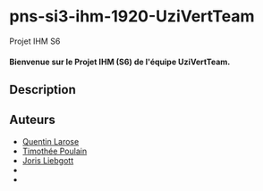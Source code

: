 # pns-si3-ihm-1920-UziVertTeam
Projet IHM S6 

#### Bienvenue sur le Projet IHM (S6) de l'équipe UziVertTeam.

## Description

## Auteurs
- [Quentin Larose](https://github.com/QuentinLarose)
- [Timothée Poulain](https://github.com/TimotheePoulainPoly)
- [Joris Liebgott](https://github.com/jorisLiebgott)
- 
-
